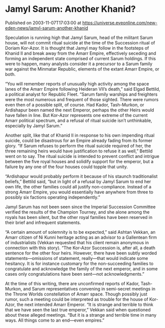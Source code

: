 # Jamyl Sarum: Another Khanid?
Published on 2003-11-07T17:03:00 at https://universe.eveonline.com/new-eden-news/jamyl-sarum-another-khanid

Speculation is running high that Jamyl Sarum, head of the militant Sarum house, will not commit ritual suicide at the time of the Succession ritual of Doriam Kor-Azor. It is thought that Jamyl may follow in the footsteps of Khanid II and break away from the Amarr Empire, effectively seceding and forming an independent state comprised of current Sarum holdings. If this were to happen, many analysts consider it a precursor to a Sarum family war against the Minmatar Republic, elements of the extant Amarr Empire, or both. 

“You will remember reports of unusually high activity among the space lanes of the Amarr Empire following Heideran VII’s death,” said Elgad Bettild, a political analyst for Republic Fleet. “Sarum family warships and freighters were the most numerous and frequent of those sighted. There were rumors even then of a possible split, of course. Had Kador, Tash-Murkon, or Ardishapur been named the next Emperor, perhaps the other Heirs would have fallen in line. But Kor-Azor represents one extreme of the current Amarr political spectrum, and a refusal of ritual suicide isn’t unthinkable, especially by Jamyl Sarum.” 

Another split, like that of Khanid II in response to his own impending ritual suicide, could be disastrous for an Empire already fading from its former glory. “If Sarum refuses to perform the ritual suicide required of her, the three remaining heirs would have justification to refuse it as well,” Bettild went on to say. The ritual suicide is intended to prevent conflict and intrigue between the five royal houses and solidify support for the emperor, but a failure by any one of the four houses could topple that unity. 

“Ardishapur would probably perform it because of his staunch traditionalist beliefs,” Bettild said, “but in light of a refusal by Jamyl Sarum to end her own life, the other families could all justify non-compliance. Instead of a strong Amarr Empire, you would essentially have anywhere from three to possibly six factions operating independently.” 

Jamyl Sarum has not been seen since the Imperial Succession Committee verified the results of the Champion Tourney, and she alone among the royals has been silent, but the other royal families have been reserved in their brief and infrequent statements. 

“A certain amount of solemnity is to be expected,” said Ashtan Vekkan, an Amarr citizen of Ni Kunni heritage acting as an advisor to a Gallentean firm of industrialists (Vekkan requested that his client remain anonymous in connection with this story). “The Kor-Azor Succession is, after all, a death sentence for the other four heirs. However, there have been subtly worded statements—omissions of statement, really—that would indicate some hesitancy. It is for instance customary for the non-succeeding families to congratulate and acknowledge the family of the next emperor, and in some cases only congratulations have been sent—not acknowledgments.” 

At the time of this writing, there are unconfirmed reports of Kador, Tash-Murkon, and Sarum representatives convening in semi-secret meetings in the Throne Worlds constellation of Amarr space. Though possibly just rumor, such a meeting could be interpreted as trouble for the house of Kor-Azor, the next intended Amarr Emperor. “It is strange and terrible to think that we have seen the last true emperor,” Vekkan said when questioned about these alleged meetings. “But it is a strange and terrible time in many ways. All things come to an end—even empires.”
